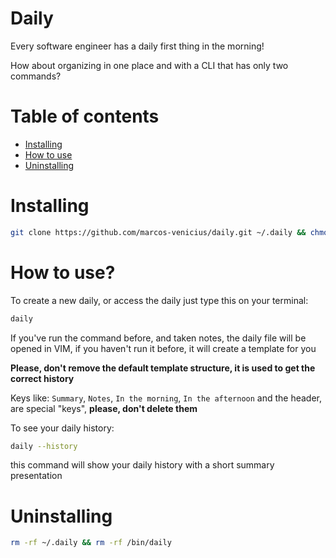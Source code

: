 # Daily

Every software engineer has a daily first thing in the morning!

How about organizing in one place and with a CLI that has only two commands?

# Table of contents

- [Installing](#installing)
- [How to use](#how-to-use)
- [Uninstalling](#uninstalling)

# Installing

```bash
git clone https://github.com/marcos-venicius/daily.git ~/.daily && chmod u+x ~/.daily/main.py && ln -ls ~/.daily/main.py /bin/daily
```

# How to use?

To create a new daily, or access the daily just type this on your terminal:

```bash
daily
```

If you've run the command before, and taken notes, the daily file will be opened in VIM, if you haven't run it before, it will create a template for you

**Please, don't remove the default template structure, it is used to get the correct history**

Keys like: `Summary`, `Notes`, `In the morning`, `In the afternoon` and the header, are special "keys", **please, don't delete them**

To see your daily history:

```bash
daily --history
```

this command will show your daily history with a short summary presentation

# Uninstalling

```bash
rm -rf ~/.daily && rm -rf /bin/daily
```
